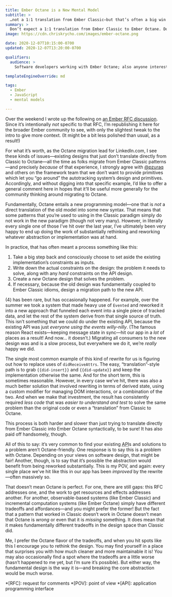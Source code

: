 ```yaml
---
title: Ember Octane is a New Mental Model
subtitle: >
  …not a 1:1 translation from Ember Classic—but that’s often a big win!
summary: >
  Don’t expect a 1:1 translation from Ember Classic to Ember Octane. Do expect that things might get better because there is no 1:1 translation.
image: https://cdn.chriskrycho.com/images/ember-octane.png

date: 2020-12-07T10:15:00-0700
updated: 2020-12-07T13:20:00-0700

qualifiers:
  audience: >
    Software developers working with Ember Octane; also anyone interested in software design tradeoffs and large migrations in general.

templateEngineOverride: md

tags:
  - Ember
  - JavaScript
  - mental models

---
```


<section class='note' aria-label='note' aria-role='note'>

Over the weekend I wrote up the following on [an Ember RFC discussion](https://github.com/emberjs/rfcs/pull/669#issuecomment-739320902). Since it’s intentionally *not* specific to that RFC, I’m republishing it here for the broader Ember community to see, with only the slightest tweak to the intro to give more context. (It might be a bit less polished than usual, as a result!)

</section>

For what it’s worth, as the Octane migration lead for LinkedIn.com, I see these kinds of issues—existing designs that just don’t translate directly from Classic to Octane—all the time as folks migrate from Ember Classic patterns—and precisely *because* of that experience, I strongly agree with [@pzuraq] and others on the framework team that we don’t want to provide primitives which let you “go around” the autotracking system’s design and primitives. Accordingly, and without digging into that specific example, I’d like to offer a general comment here in hopes that it’ll be useful more generally for the community thinking around migrating to Octane.

[@pzuraq]: https://www.pzuraq.com

Fundamentally, Octane entails a new programming model—one that is *not* a direct translation of the old model into some new syntax. That means that some patterns that you’re used to using in the Classic paradigm simply do not work in the new paradigm (though not very many). However, in literally every single one of those I’ve hit over the last year, I’ve ultimately been very happy to end up doing the work of substantially rethinking and reworking whatever abstraction or implementation was at hand.

In practice, that has often meant a process something like this:

1. Take a big step back and consciously choose to set aside the existing implementation’s constraints as inputs.
2. Write down the actual constraints on the design: the problem it needs to solve, along with any *hard* constraints on the API design.
3. Create a *new* Octane design that solves the problem.
4. If necessary, because the old design was fundamentally coupled to Ember Classic idioms, design a migration path to the new API.

(4) has been rare, but has occasionally happened. For example, over the summer we took a system that made heavy use of `Evented` and reworked it into a new approach that funneled each event into a single piece of tracked data, and let the rest of the system derive from that single source of truth. This isn’t something that we could do under the existing API, because the existing API was just *everyone using the events willy-nilly*. (The famous reason React exists—keeping message state in sync—hit our app in a *lot* of places as a result! And now… it doesn’t.) Migrating all consumers to the new design was and is a slow process, but everywhere we do it, we’re *really* happy we did.

The single most common example of this kind of rewrite for us is figuring out how to replace uses of `didReceiveAttrs`. The easy, “translation”-style path is to grab `{{did-insert}}` and `{{did-update}}` and keep the implementation otherwise the same. And for the short term, this is sometimes reasonable. However, in every case we’ve hit, there was also a much better solution that involved rewriting in terms of derived state, using a custom modifier for managing DOM interactions, or a combination of the two. And when we make that investment, the result has consistently required *less code* that was *easier to understand and test* to solve the same problem than the original code or even a “translation” from Classic to Octane.

This process is both harder and slower than just trying to translate directly from Ember Classic into Ember Octane syntactically, to be sure! It has also paid off handsomely, though.

All of this to say: it’s very common to find your existing <abbr title="application programming interface">API</abbr>s and solutions to a problem aren’t Octane-friendly. One response is to say this is a problem with Octane. Depending on your views on software design, that might be fair! Another, though, is to say that it’s possible the abstraction would benefit from being reworked substantially. This is my POV, and again: every single place we’ve hit like this in our app has been *improved* by the rewrite—often massively so.

That doesn’t mean Octane is perfect. For one, there are still gaps: this RFC addresses one, and the work to get resources and effects addresses another. For another, observable-based systems (like Ember Classic) and incremental computation systems (like Ember Octane) simply have different tradeoffs and affordances—and you might prefer the former! But the fact that a pattern that worked in Classic doesn’t work in Octane doesn’t mean that Octane is *wrong* or even that it is *missing* something. It does mean that it makes fundamentally different tradeoffs in the design space than Classic did.

Me, I prefer the Octane flavor of the tradeoffs, and when you hit spots like this I encourage you to rethink the design. You may find yourself in a place that surprises you with how much cleaner and more maintainable it is! You may also occasionally find a spot where the tradeoffs are a little worse (hasn’t happened to me yet, but I’m sure it’s possible). But either way, the fundamental design is the way it is—and breaking the core abstraction would be much worse.

*[RFC]: request for comments
*[POV]: point of view
*[API]: application programming interface
